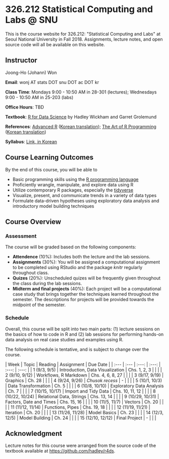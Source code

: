 # 326.212 Statistical Computing and Labs @ SNU

This is the course website for 326.212: "Statistical Computing and Labs" at Seoul National University in Fall 2018. Assignments, lecture notes, and open source code will all be available on this website.

## Instructor 

Joong-Ho (Johann) Won

**Email**: wonj AT stats DOT snu DOT ac DOT kr

**Class Time**: Mondays 9:00 - 10:50 AM in 28-301 (lectures);
    Wednesdays 9:00 - 10:50 AM in 25-203 (labs)

**Office Hours**: TBD

**Textbook**: [R for Data Science](http://r4ds.had.co.nz/index.html) by Hadley Wickham and Garret Grolemund

**References**: [Advanced R](http://adv-r.had.co.nz/) ([Korean translation](http://jpub.tistory.com/792)); 
    [The Art of R Programming](https://nostarch.com/artofr.htm) ([Korean translation](http://www.acornpub.co.kr/book/r-programming))

**Syllabus**: [Link, in Korean]()

## Course Learning Outcomes

By the end of this course, you will be able to

- Basic programming skills using the [R programming language](https://www.r-project.org)
- Proficiently wrangle, manipulate, and explore data using R
- Utilize contemporary R packages, especially the [tidyverse](https://www.tidyverse.org)
- Visualize, present, and communicate trends in a variety of data types
- Formulate data-driven hypotheses using exploratory data analysis and introductory model building techniques

## Course Overview

### Assessment

The course will be graded based on the following components:

- **Attendence** (10%): Includes both the lecture and the lab sessions.
- **Assignments** (30%): You will be assigned a computational assignment to be completed using RStudio and the package *knitr* regularly throughout class. 
- **Quizes** (20%): Unscheduled quizes will be frequently given throughout the class during the lab sessions.
- **Midterm and final projects** (40%): Each project will be a computational case study that brings together the techniques learned throughout the semester. The descriptions for projects will be provided towards the midpoint of the semester.

### Schedule

Overall, this course will be split into two main parts: (1) lecture sessions on the basics of how to code in R and (2) lab sessions for performing hands-on data analysis on real case studies and examples using R.

The following schedule is tentative, and is subject to change over the course.


| Week   | Topic | Reading | Assignment | Due Date |
| :---   | :---  | :---:  | :---:  | :---:  | :---: |
| 1 (9/3, 9/5)   | Introduction, Data Visualization | Chs. 1, 2, 3 |  |  |
| 2 (9/10, 9/12)   | Workflows, R Markdown | Chs. 4, 6, 8, 27 |  |  |
| 3 (9/17, 9/19)   | Graphics | Ch. 28 |  |  |
| 4 (9/24, 9/26)   | *Chusok recess* | - |  |  |
| 5 (10/1, 10/3)   | Data Transformation | Ch. 5 |  |  |
| 6 (10/8, 10/10)   | Exploratory Data Analysis | Ch. 7 |  |  |
| 7 (10/15, 10/17)   | Import and Tidy Data | Chs. 10, 11, 12 |  |  |
| 8 (10/22, 10/24)   | Relational Data, Strings | Chs. 13, 14 |  |  |
| 9 (10/29, 10/31)   | Factors, Date and Times | Chs. 15, 16 |  |  |
| 10 (11/5, 11/7)   | Vectors | Ch. 20 |  |  |
| 11 (11/12, 11/14)   | Functions, Pipes | Chs. 19, 18 |  |  |
| 12 (11/19, 11/21)   | Iteration | Ch. 20 |  |  |
| 13 (11/26, 11/28)   | Model Basics | Ch. 23 |  |  |
| 14 (12/3, 12/5)   | Model Building | Ch. 24 |  |  |
| 15 (12/10, 12/12)   | Final Project | -  |  |  |



## Acknowledgment
Lecture notes for this course were arranged from the source code of the textbook available at <https://github.com/hadley/r4ds>.
